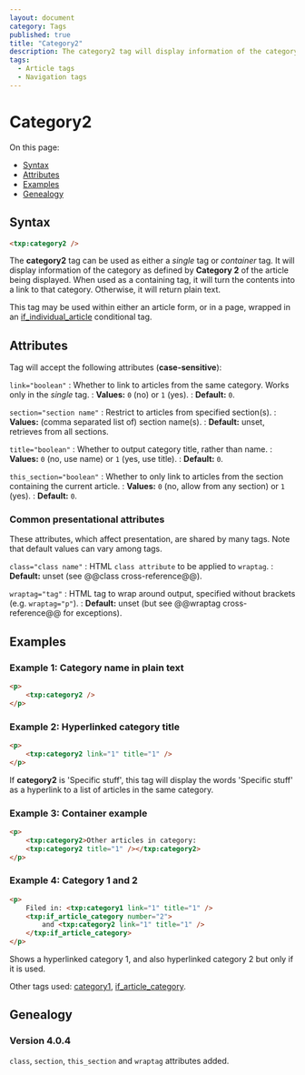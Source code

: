 ```yaml
---
layout: document
category: Tags
published: true
title: "Category2"
description: The category2 tag will display information of the category as defined by 'Category 2' of the article being displayed.
tags:
  - Article tags
  - Navigation tags
---
```


# Category2

On this page:

* [Syntax](#syntax)
* [Attributes](#attributes)
* [Examples](#examples)
* [Genealogy](#genealogy)

## Syntax

~~~ html
<txp:category2 />
~~~

The **category2** tag can be used as either a *single* tag or *container* tag. It will display information of the category as defined by **Category 2** of the article being displayed. When used as a containing tag, it will turn the contents into a link to that category. Otherwise, it will return plain text.

This tag may be used within either an article form, or in a page, wrapped in an [if_individual_article](if_individual_article) conditional tag.

## Attributes

Tag will accept the following attributes (**case-sensitive**):

`link="boolean"`
: Whether to link to articles from the same category. Works only in the *single* tag.
: **Values:** `0` (no) or `1` (yes).
: **Default:** `0`.

`section="section name"`
: Restrict to articles from specified section(s).
: **Values:** (comma separated list of) section name(s).
: **Default:** unset, retrieves from all sections.

`title="boolean"`
: Whether to output category title, rather than name.
: **Values:** `0` (no, use name) or `1` (yes, use title).
: **Default:** `0`.

`this_section="boolean"`
: Whether to only link to articles from the section containing the current article.
: **Values:** `0` (no, allow from any section) or `1` (yes).
: **Default:** `0`.

### Common presentational attributes

These attributes, which affect presentation, are shared by many tags. Note that default values can vary among tags.

`class="class name"`
: HTML `class attribute` to be applied to `wraptag`.
: **Default:** unset (see @@class cross-reference@@).

`wraptag="tag"`
: HTML tag to wrap around output, specified without brackets (e.g. `wraptag="p"`).
: **Default:** unset (but see @@wraptag cross-reference@@ for exceptions).

## Examples

### Example 1: Category name in plain text

~~~ html
<p>
    <txp:category2 />
</p>
~~~

### Example 2: Hyperlinked category title

~~~ html
<p>
    <txp:category2 link="1" title="1" />
</p>
~~~

If **category2** is 'Specific stuff', this tag will display the words 'Specific stuff' as a hyperlink to a list of articles in the same category.

### Example 3: Container example

~~~ html
<p>
    <txp:category2>Other articles in category:
    <txp:category2 title="1" /></txp:category2>
</p>
~~~

### Example 4: Category 1 and 2

~~~ html
<p>
    Filed in: <txp:category1 link="1" title="1" />
    <txp:if_article_category number="2">
        and <txp:category2 link="1" title="1" />
    </txp:if_article_category>
</p>
~~~

Shows a hyperlinked category 1, and also hyperlinked category 2 but only if it is used.

Other tags used: [category1](category1), [if_article_category](if_article_category).

## Genealogy

### Version 4.0.4

`class`, `section`, `this_section` and `wraptag` attributes added.
